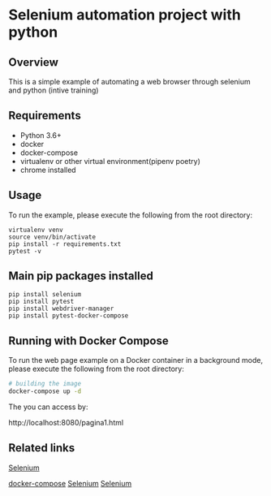 # Selenium automation project with python

## Overview
This is a simple example of automating a web browser through selenium and python (intive training)

## Requirements
* Python 3.6+
* docker
* docker-compose
* virtualenv or other virtual environment(pipenv poetry)
* chrome installed

## Usage
To run the example, please execute the following from the root directory:

```
virtualenv venv
source venv/bin/activate
pip install -r requirements.txt
pytest -v
```

## Main pip packages installed

```
pip install selenium
pip install pytest
pip install webdriver-manager
pip install pytest-docker-compose
```

## Running with Docker Compose

To run the web page example on a Docker container in a background mode, please execute the following from the root directory:

```bash
# building the image
docker-compose up -d
```

The you can access by:

http://localhost:8080/pagina1.html

## Related links
[Selenium](https://www.selenium.dev/)

[docker-compose](https://docs.docker.com/compose/)
[Selenium](https://www.selenium.dev/)
[Selenium](https://www.selenium.dev/)

